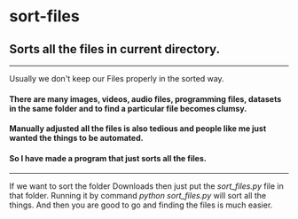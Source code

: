 # sort-files
## Sorts all the files in current directory.
---
 Usually we don't keep our Files properly in the sorted way. 
#### There are many images, videos, audio files, programming files, datasets in the same folder and to find a particular file becomes clumsy.
#### Manually adjusted all the files is also tedious and people like me just wanted the things to be automated.
#### So I have made a program that just sorts all the files.
---
 If we want to sort the folder Downloads then just put the *sort_files.py* file in that folder.
 Running it by command *python sort_files.py* will sort all the things.
 And then you are good to go and finding the files is much easier.
